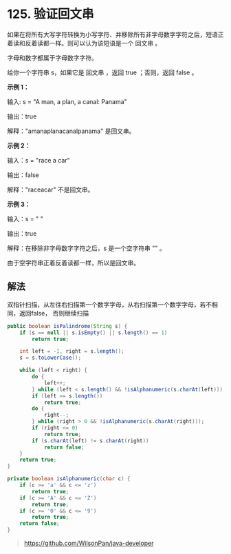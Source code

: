 # 125. 验证回文串

如果在将所有大写字符转换为小写字符、并移除所有非字母数字字符之后，短语正着读和反着读都一样。则可以认为该短语是一个 回文串 。

字母和数字都属于字母数字字符。

给你一个字符串 s，如果它是 回文串 ，返回 true ；否则，返回 false 。

**示例 1：**

输入: s = "A man, a plan, a canal: Panama"

输出：true

解释："amanaplanacanalpanama" 是回文串。

**示例 2：**

输入：s = "race a car"

输出：false

解释："raceacar" 不是回文串。

**示例 3：**

输入：s = " "

输出：true

解释：在移除非字母数字字符之后，s 是一个空字符串 "" 。

由于空字符串正着反着读都一样，所以是回文串。

## 解法

双指针扫描，从左往右扫描第一个数字字母，从右扫描第一个数字字母，若不相同，返回false， 否则继续扫描

```java
public boolean isPalindrome(String s) {
    if (s == null || s.isEmpty() || s.length() == 1)
        return true;

    int left = -1, right = s.length();
    s = s.toLowerCase();

    while (left < right) {
        do {
            left++;
        } while (left < s.length() && !isAlphanumeric(s.charAt(left)));
        if (left >= s.length())
            return true;
        do {
            right--;
        } while (right > 0 && !isAlphanumeric(s.charAt(right)));
        if (right <= 0)
            return true;
        if (s.charAt(left) != s.charAt(right))
            return false;
    }
    return true;
}

private boolean isAlphanumeric(char c) {
    if (c >= 'a' && c <= 'z')
        return true;
    if (c >= 'A' && c <= 'Z')
        return true;
    if (c >= '0' && c <= '9')
        return true;
    return false;
}
```

> https://github.com/WilsonPan/java-developer